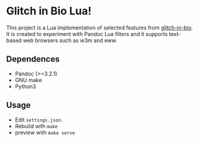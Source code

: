 # Glitch in Bio Lua!

This project is a Lua implementation of selected features from [glitch-in-bio](https://github.com/andypiper/my-glitch-in-bio). It is created to experiment with Pandoc Lua filters and it supports text-based web browsers such as w3m and eww.

## Dependences
- Pandoc (>=3.2.1)
- GNU make
- Python3 

## Usage 
- Edit `settings.json`.
- Rebuild with `make` 
- preview with `make serve` 
